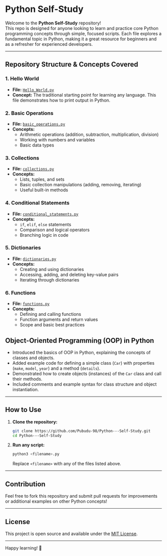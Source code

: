 # Python Self-Study

Welcome to the **Python Self-Study** repository!  
This repo is designed for anyone looking to learn and practice core Python programming concepts through simple, focused scripts. Each file explores a fundamental topic in Python, making it a great resource for beginners and as a refresher for experienced developers.

---

## Repository Structure & Concepts Covered

### 1. Hello World
- **File:** [`Hello_World.py`](Hello_World.py)
- **Concept:** The traditional starting point for learning any language. This file demonstrates how to print output in Python.

### 2. Basic Operations
- **File:** [`basic_operations.py`](basic_operations.py)
- **Concepts:**  
  - Arithmetic operations (addition, subtraction, multiplication, division)
  - Working with numbers and variables
  - Basic data types

### 3. Collections
- **File:** [`collections.py`](collections.py)
- **Concepts:**  
  - Lists, tuples, and sets
  - Basic collection manipulations (adding, removing, iterating)
  - Useful built-in methods

### 4. Conditional Statements
- **File:** [`conditional_statements.py`](conditional_statements.py)
- **Concepts:**  
  - `if`, `elif`, `else` statements
  - Comparison and logical operators
  - Branching logic in code

### 5. Dictionaries
- **File:** [`dictionaries.py`](dictionaries.py)
- **Concepts:**  
  - Creating and using dictionaries
  - Accessing, adding, and deleting key-value pairs
  - Iterating through dictionaries

### 6. Functions
- **File:** [`functions.py`](functions.py)
- **Concepts:**  
  - Defining and calling functions
  - Function arguments and return values
  - Scope and basic best practices

## Object-Oriented Programming (OOP) in Python

- Introduced the basics of OOP in Python, explaining the concepts of classes and objects.
- Added example code for defining a simple class (`Car`) with properties (`make`, `model`, `year`) and a method (`details`).
- Demonstrated how to create objects (instances) of the `Car` class and call their methods.
- Included comments and example syntax for class structure and object instantiation.

---

## How to Use

1. **Clone the repository:**
   ```bash
   git clone https://github.com/Pubudu-98/Python---Self-Study.git
   cd Python---Self-Study
   ```

2. **Run any script:**
   ```bash
   python3 <filename>.py
   ```
   Replace `<filename>` with any of the files listed above.

---

## Contribution

Feel free to fork this repository and submit pull requests for improvements or additional examples on other Python concepts!

---

## License

This project is open source and available under the [MIT License](LICENSE).

---

Happy learning! 🚀

